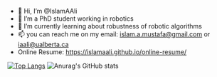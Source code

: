 - 👋 Hi, I’m @IslamAAli
- 👀 I’m a PhD student working in robotics
- 🌱 I’m currently learning about robustness of robotic algorithms
- 📫 you can reach me on my email: islam.a.mustafa@gmail.com or iaali@ualberta.ca
- Online Resume: https://islamaali.github.io/online-resume/

<!---
IslamAAli/IslamAAli is a ✨ special ✨ repository because its `README.md` (this file) appears on your GitHub profile.
You can click the Preview link to take a look at your changes.
--->

[![Top Langs](https://github-readme-stats.vercel.app/api/top-langs/?username=IslamAAli&langs_count=10&layout=compact)](https://github.com/anuraghazra/github-readme-stats)
![Anurag's GitHub stats](https://github-readme-stats.vercel.app/api?username=IslamAAli&show_icons=true)

